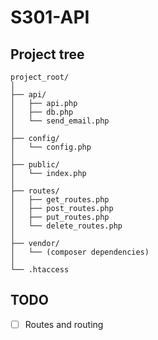 # S301-API

## Project tree

    project_root/
    │
    ├── api/
    │   ├── api.php
    │   ├── db.php
    │   └── send_email.php
    │
    ├── config/
    │   └── config.php
    │
    ├── public/
    │   └── index.php
    │
    ├── routes/
    │   ├── get_routes.php
    │   ├── post_routes.php
    │   ├── put_routes.php
    │   └── delete_routes.php
    │
    ├── vendor/
    │   └── (composer dependencies)
    │
    └── .htaccess

## TODO

- [ ] Routes and routing
